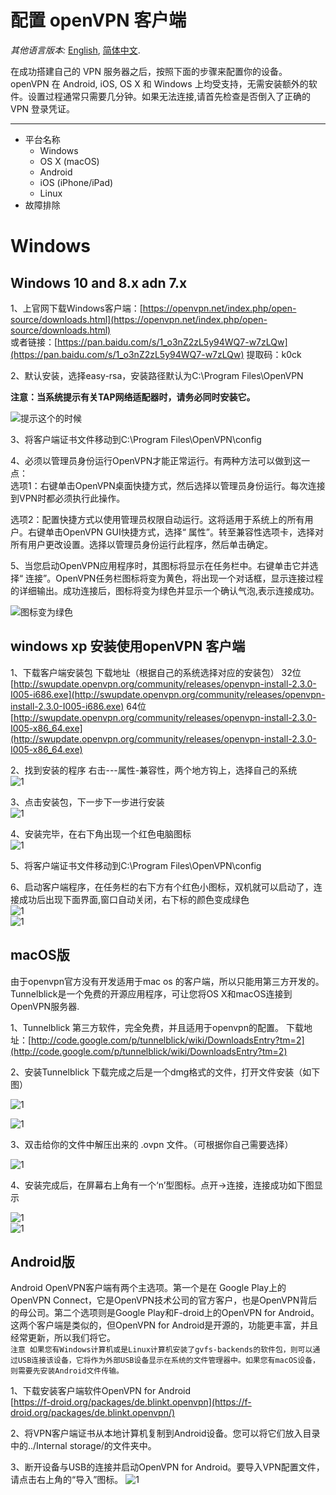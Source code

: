 配置 openVPN 客户端
=================
<i>其他语言版本:</i> [English](https://github.com/bindaolh/openvpn-install/blob/master/docs/clients.md), [简体中文](https://github.com/bindaolh/openvpn-install/blob/master/docs/clients-zh.md). <br>

在成功搭建自己的 VPN 服务器之后，按照下面的步骤来配置你的设备。openVPN 在 Android, iOS, OS X 和 Windows 上均受支持，无需安装额外的软件。设置过程通常只需要几分钟。如果无法连接,请首先检查是否倒入了正确的 VPN 登录凭证。

----------------------------------------------------------
* 平台名称<br>
  * Windows
  * OS X (macOS)
  * Android
  * iOS (iPhone/iPad)
  * Linux
* 故障排除<br>








Windows
==============

## Windows 10 and 8.x adn 7.x
1、上官网下载Windows客户端：[https://openvpn.net/index.php/open-source/downloads.html](https://openvpn.net/index.php/open-source/downloads.html)<br>或者链接：[https://pan.baidu.com/s/1_o3nZ2zL5y94WQ7-w7zLQw](https://pan.baidu.com/s/1_o3nZ2zL5y94WQ7-w7zLQw)
提取码：k0ck 

2、默认安装，选择easy-rsa，安装路径默认为C:\Program Files\OpenVPN<br> 

   <b>注意：当系统提示有关TAP网络适配器时，请务必同时安装它。</b><br>

![提示这个的时候](https://github.com/bindaolh/openvpn-install/blob/master/pic/1.png)

3、将客户端证书文件移动到C:\Program Files\OpenVPN\config

4、必须以管理员身份运行OpenVPN才能正常运行。有两种方法可以做到这一点：<br>
选项1：右键单击OpenVPN桌面快捷方式，然后选择以管理员身份运行。每次连接到VPN时都必须执行此操作。

选项2：配置快捷方式以使用管理员权限自动运行。这将适用于系统上的所有用户。右键单击OpenVPN GUI快捷方式，选择“ 属性”。转至兼容性选项卡，选择对所有用户更改设置。选择以管理员身份运行此程序，然后单击确定。<br>

5、当您启动OpenVPN应用程序时，其图标将显示在任务栏中。右键单击它并选择“ 连接”。OpenVPN任务栏图标将变为黄色，将出现一个对话框，显示连接过程的详细输出。成功连接后，图标将变为绿色并显示一个确认气泡,表示连接成功。<br>

  ![图标变为绿色](https://github.com/bindaolh/openvpn-install/blob/master/pic/2.png)


## windows xp 安装使用openVPN 客户端

1、下载客户端安装包
下载地址（根据自己的系统选择对应的安装包）
32位 [http://swupdate.openvpn.org/community/releases/openvpn-install-2.3.0-I005-i686.exe](http://swupdate.openvpn.org/community/releases/openvpn-install-2.3.0-I005-i686.exe)
64位 [http://swupdate.openvpn.org/community/releases/openvpn-install-2.3.0-I005-x86_64.exe](http://swupdate.openvpn.org/community/releases/openvpn-install-2.3.0-I005-x86_64.exe)

2、找到安装的程序
右击---属性-兼容性，两个地方钩上，选择自己的系统<br>
![1](https://github.com/bindaolh/openvpn-install/blob/master/pic/3.png)

3、点击安装包，下一步下一步进行安装<br>
![1](https://github.com/bindaolh/openvpn-install/blob/master/pic/4.png)

4、安装完毕，在右下角出现一个红色电脑图标<br>
![1](https://github.com/bindaolh/openvpn-install/blob/master/pic/5.png)

5、将客户端证书文件移动到C:\Program Files\OpenVPN\config

6、启动客户端程序，在任务栏的右下方有个红色小图标，双机就可以启动了，连接成功后出现下面界面,窗口自动关闭，右下标的颜色变成绿色<br>
![1](https://github.com/bindaolh/openvpn-install/blob/master/pic/6.png)<br>
![1](https://github.com/bindaolh/openvpn-install/blob/master/pic/7.png)



## macOS版

由于openvpn官方没有开发适用于mac os 的客户端，所以只能用第三方开发的。Tunnelblick是一个免费的开源应用程序，可让您将OS X和macOS连接到OpenVPN服务器.<br>

1、Tunnelblick 第三方软件，完全免费，并且适用于openvpn的配置。
下载地址：[http://code.google.com/p/tunnelblick/wiki/DownloadsEntry?tm=2](http://code.google.com/p/tunnelblick/wiki/DownloadsEntry?tm=2)

2、安装Tunnelblick
下载完成之后是一个dmg格式的文件，打开文件安装（如下图）

![1](https://github.com/bindaolh/openvpn-install/blob/master/pic/7.1.png)

![1](https://github.com/bindaolh/openvpn-install/blob/master/pic/8.png)

3、双击给你的文件中解压出来的 .ovpn 文件。（可根据你自己需要选择）

![1](https://github.com/bindaolh/openvpn-install/blob/master/pic/9.png)

4、安装完成后，在屏幕右上角有一个‘n’型图标。点开->连接，连接成功如下图显示

![1](https://github.com/bindaolh/openvpn-install/blob/master/pic/10.png)<br>
![1](https://github.com/bindaolh/openvpn-install/blob/master/pic/11.png)


## Android版
Android OpenVPN客户端有两个主选项。第一个是在 Google Play上的OpenVPN Connect，它是OpenVPN技术公司的官方客户，也是OpenVPN背后的母公司。第二个选项则是Google Play和F-droid上的OpenVPN for Android。这两个客户端是类似的，但OpenVPN for Android是开源的，功能更丰富，并且经常更新，所以我们将它。<br>
```注意 如果您有Windows计算机或是Linux计算机安装了gvfs-backends的软件包，则可以通过USB连接该设备，它将作为外部USB设备显示在系统的文件管理器中。如果您有macOS设备，则需要先安装Android文件传输。```

1、下载安装客户端软件OpenVPN for Android<br>
[https://f-droid.org/packages/de.blinkt.openvpn](https://f-droid.org/packages/de.blinkt.openvpn/)

2、将VPN客户端证书从本地计算机复制到Android设备。您可以将它们放入目录中的../Internal storage/的文件夹中。

3、断开设备与USB的连接并启动OpenVPN for Android。要导入VPN配置文件，请点击右上角的“导入”图标。
![1](https://ask.qcloudimg.com/http-save/1206624/bihkd6xlnm.png?imageView2/2/w/1620)
